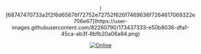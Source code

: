 <div align="center ">

<p>![68747470733a2f2f6d65676f72752e72752f626f7469636f7264617069322e706e67](https://user-images.githubusercontent.com/82260790/173437333-e50b8036-dfa1-45ca-ab3f-8bfb20a06a84.png)
 </p>

<p>
    <a href="https://discord.gg/hkHjW8a"><img src="https://img.shields.io/discord/722424773233213460?color=7289da&label=Discord&logo=discord&logoColor=white" alt="Online"></a>
</p>

</div>
